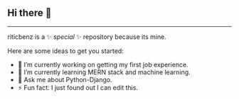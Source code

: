 ## Hi there 👋

<hr>

riticbenz is a ✨ _special_ ✨ repository because its mine.

Here are some ideas to get you started:

- 🔭 I’m currently working on getting my first job experience.
- 🌱 I’m currently learning MERN stack and machine learning.
- 💬 Ask me about Python-Django.
- ⚡ Fun fact: I just found out I can edit this.

